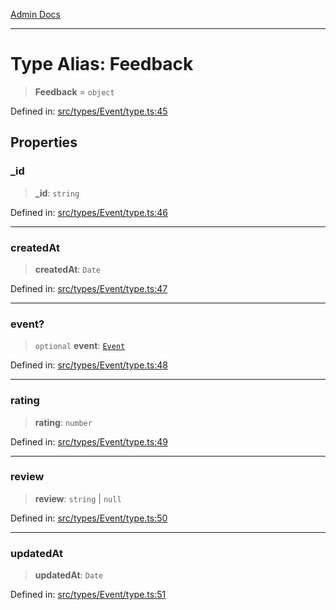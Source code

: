 [Admin Docs](/)

***

# Type Alias: Feedback

> **Feedback** = `object`

Defined in: [src/types/Event/type.ts:45](https://github.com/PalisadoesFoundation/talawa-admin/blob/main/src/types/Event/type.ts#L45)

## Properties

### \_id

> **\_id**: `string`

Defined in: [src/types/Event/type.ts:46](https://github.com/PalisadoesFoundation/talawa-admin/blob/main/src/types/Event/type.ts#L46)

***

### createdAt

> **createdAt**: `Date`

Defined in: [src/types/Event/type.ts:47](https://github.com/PalisadoesFoundation/talawa-admin/blob/main/src/types/Event/type.ts#L47)

***

### event?

> `optional` **event**: [`Event`](types\Event\type\README\type-aliases\Event.md)

Defined in: [src/types/Event/type.ts:48](https://github.com/PalisadoesFoundation/talawa-admin/blob/main/src/types/Event/type.ts#L48)

***

### rating

> **rating**: `number`

Defined in: [src/types/Event/type.ts:49](https://github.com/PalisadoesFoundation/talawa-admin/blob/main/src/types/Event/type.ts#L49)

***

### review

> **review**: `string` \| `null`

Defined in: [src/types/Event/type.ts:50](https://github.com/PalisadoesFoundation/talawa-admin/blob/main/src/types/Event/type.ts#L50)

***

### updatedAt

> **updatedAt**: `Date`

Defined in: [src/types/Event/type.ts:51](https://github.com/PalisadoesFoundation/talawa-admin/blob/main/src/types/Event/type.ts#L51)
